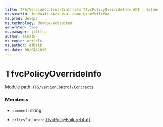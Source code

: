 ```yaml
---
title: TFS/VersionControl/Contracts TfvcPolicyOverrideInfo API | Extensions for Azure DevOps Services
ms.assetid: f29da4fc-ab21-2c81-d398-6100fbff4faa
ms.prod: devops
ms.technology: devops-ecosystem
generated: true
ms.manager: jillfra
author: elbatk
ms.topic: article
ms.author: elbatk
ms.date: 08/04/2016
---
```


# TfvcPolicyOverrideInfo

Module path: `TFS/VersionControl/Contracts`


### Members

* `comment`: string. 

* `policyFailures`: [TfvcPolicyFailureInfo](../../../TFS/VersionControl/Contracts/TfvcPolicyFailureInfo.md)[]. 

